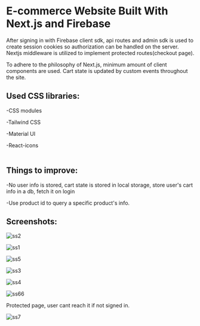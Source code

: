 #  E-commerce Website Built With Next.js and Firebase

After signing in with Firebase client sdk, api routes and admin sdk is used to create session cookies so authorization can be handled on the server. Nextjs middleware is utilized to implement protected routes(checkout page).

To adhere to the philosophy of Next.js, minimum amount of client components are used. Cart state is updated by custom events throughout the site.

## Used CSS libraries:

-CSS modules

-Tailwind CSS

-Material UI

-React-icons
<br></br>
## Things to improve:

-No user info is stored, cart state is stored in local storage, store user's cart info in a db, fetch it on login

-Use product id to query a specific product's info.

## Screenshots:

![ss2](https://github.com/MuratY26/e-commerce-app-w-nextjs-firebaseauth/assets/97476056/905019e7-e307-4569-9402-60b9b59f07dc)

![ss1](https://github.com/MuratY26/e-commerce-app-w-nextjs-firebaseauth/assets/97476056/2059e43a-5b65-4143-9dc6-c8b999f769ef)

![ss5](https://github.com/MuratY26/e-commerce-app-w-nextjs-firebaseauth/assets/97476056/636eea55-57a3-427a-98f4-11d3bf220b7a)

![ss3](https://github.com/MuratY26/e-commerce-app-w-nextjs-firebaseauth/assets/97476056/2a823982-e10a-4208-9290-764b4e0043e1)

![ss4](https://github.com/MuratY26/e-commerce-app-w-nextjs-firebaseauth/assets/97476056/fcdfdbb9-e33f-4e99-a423-80d779612425)

![ss66](https://github.com/MuratY26/e-commerce-app-w-nextjs-firebaseauth/assets/97476056/9a1bf5e4-c206-48aa-8a9b-279d745c037b)

Protected page, user cant reach it if not signed in.

![ss7](https://github.com/MuratY26/e-commerce-app-w-nextjs-firebaseauth/assets/97476056/d80647b3-aa96-4078-afa3-33433810eeee)
